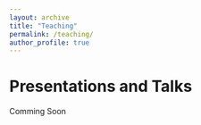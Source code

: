 ```yaml
---
layout: archive
title: "Teaching"
permalink: /teaching/
author_profile: true
---
```









# Presentations and Talks

Comming Soon

